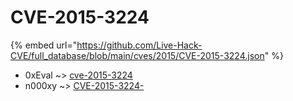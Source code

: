 # CVE-2015-3224
{% embed url="https://github.com/Live-Hack-CVE/full_database/blob/main/cves/2015/CVE-2015-3224.json" %}

* 0xEval ~> [cve-2015-3224](https://www.alice-snow.ru/2015/database/cve-2015-3224/cve-2015-3224-0xeval)
* n000xy ~> [CVE-2015-3224-](https://www.alice-snow.ru/2015/database/cve-2015-3224/cve-2015-3224--n000xy)